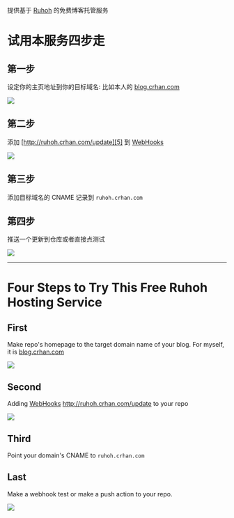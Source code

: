 提供基于 [Ruhoh][] 的免费博客托管服务

[Ruhoh]: http://ruhoh.com

# 试用本服务四步走

## 第一步

设定你的主页地址到你的目标域名: 比如本人的 [blog.crhan.com][4]

![][1]

## 第二步

添加 [http://ruhoh.crhan.com/update][5] 到 [WebHooks][]

![][2]

## 第三步

添加目标域名的 CNAME 记录到 `ruhoh.crhan.com`

## 第四步

推送一个更新到仓库或者直接点测试

![][3]

[WebHooks]: https://help.github.com/articles/post-receive-hooks
[1]:
https://raw.github.com/crhan/ruhoh_hosting_server/master/public/add_homepage.png
[2]:
https://raw.github.com/crhan/ruhoh_hosting_server/master/public/add_hook.png
[3]:
https://raw.github.com/crhan/ruhoh_hosting_server/master/public/test_hook.png
[4]: http://blog.crhan.com
[5]: http://ruhoh.crhan.com/update

----

# Four Steps to Try This Free Ruhoh Hosting Service

## First

Make repo's homepage to the target domain name of your blog. For myself,
it is [blog.crhan.com][4]

![][1]

## Second

Adding [WebHooks][] http://ruhoh.crhan.com/update to your repo

![][2]

## Third

Point your domain's CNAME to `ruhoh.crhan.com`

## Last

Make a webhook test or make a push action to your repo.

![][3]
